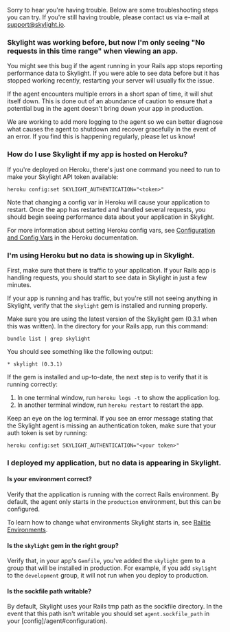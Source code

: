 Sorry to hear you're having trouble. Below are some troubleshooting steps
you can try. If you're still having trouble, please contact us via e-mail
at [support@skylight.io](mailto:support@skylight.io).

### Skylight was working before, but now I'm only seeing "No requests in this time range" when viewing an app.

You might see this bug if the agent running in your Rails app stops
reporting performance data to Skylight. If you were able to see data
before but it has stopped working recently, restarting your server will
usually fix the issue.

If the agent encounters multiple errors in a short span of time, it will
shut itself down. This is done out of an abundance of caution to ensure
that a potential bug in the agent doesn't bring down your app in
production.

We are working to add more logging to the agent so we can better
diagnose what causes the agent to shutdown and recover gracefully in the
event of an error. If you find this is happening regularly, please let
us know!

### How do I use Skylight if my app is hosted on Heroku?

If you're deployed on Heroku, there's just one command you
need to run to make your Skylight API token available:

    heroku config:set SKYLIGHT_AUTHENTICATION="<token>"

Note that changing a config var in Heroku will cause your application to
restart. Once the app has restarted and handled several requests, you
should begin seeing performance data about your application in Skylight.

For more information about setting Heroku config vars, see
[Configuration and Config Vars](https://devcenter.heroku.com/articles/config-vars)
in the Heroku documentation.

### I'm using Heroku but no data is showing up in Skylight.

First, make sure that there is traffic to your application. If your
Rails app is handling requests, you should start to see data in Skylight
in just a few minutes.

If your app is running and has traffic, but you're still not seeing
anything in Skylight, verify that the `skylight` gem is installed and
running properly.

Make sure you are using the latest version of the Skylight gem (0.3.1
when this was written). In the directory for your Rails app, run this
command:

    bundle list | grep skylight 

You should see something like the following output:

    * skylight (0.3.1)

If the gem is installed and up-to-date, the next step is to verify that
it is running correctly:

1. In one terminal window, run `heroku logs -t` to show the application
   log.
2. In another terminal window, run `heroku restart` to restart the app.

Keep an eye on the log terminal. If you see an error message stating
that the Skylight agent is missing an authentication token, make sure
that your auth token is set by running:

    heroku config:set SKYLIGHT_AUTHENTICATION="<your token>"

### I deployed my application, but no data is appearing in Skylight.

#### Is your environment correct?

Verify that the application is running with the correct Rails
environment. By default, the agent only starts in the `production`
environment, but this can be configured.

To learn how to change what environments Skylight starts in, see
[Railtie Environments](/agent#environments).

#### Is the `skylight` gem in the right group?

Verify that, in your app's `Gemfile`, you've added the `skylight`
gem to a group that will be installed in production. For example, if you
add `skylight` to the `development` group, it will not run when you
deploy to production.

#### Is the sockfile path writable?

By default, Skylight uses your Rails tmp path as the sockfile directory.
In the event that this path isn't writable you should set
`agent.sockfile_path` in your [config]/agent#configuration).
